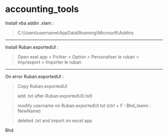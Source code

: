 # accounting_tools

Install vba addin .xlam :
> C:\Users\username\AppData\Roaming\Microsoft\AddIns

---------------------------------------------------------------------------
Install Ruban.exportedUI :
> Open exel app > Fichier > Option > Personaliser le ruban > Imp/export > Importer le ruban

---------------------------------------------------------------------------
On error Ruban.exportedUI :

> Copy Ruban.exportedUI

> add .txt after Ruban.exportedUI(.txt)

> modify username on Ruban.exportedUI.txt (ctrl + F : Bhd_leenn : NewName)

> deleted .txt and import on excel app

Bhd

